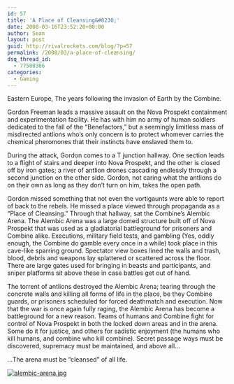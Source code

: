 ```yaml
---
id: 57
title: 'A Place of Cleansing&#8230;'
date: 2008-03-16T23:52:20+00:00
author: Sean
layout: post
guid: http://rivalrockets.com/blog/?p=57
permalink: /2008/03/a-place-of-cleansing/
dsq_thread_id:
  - 77580386
categories:
  - Gaming
---
```

Eastern Europe, The years following the invasion of Earth by the Combine.

Gordon Freeman leads a massive assault on the Nova Prospekt containment and experimentation facility. He has with him no army of human soldiers dedicated to the fall of the &#8220;Benefactors,&#8221; but a seemingly limitless mass of misdirected antlions who&#8217;s only concern is to protect whomever carries the chemical pheromones that their instincts have enslaved them to.

During the attack, Gordon comes to a T junction hallway. One section leads to a flight of stairs and deeper into Nova Prospekt, and the other is closed off by iron gates; a river of antlion drones cascading endlessly through a second junction on the other side. Gordon, not caring what the antlions do on their own as long as they don&#8217;t turn on him, takes the open path.

Gordon missed something that not even the vortigaunts were able to report of back to the rebels. He missed a place viewed through propaganda as a &#8220;Place of Cleansing.&#8221; Through that hallway, sat the Combine&#8217;s Alembic Arena. The Alembic Arena was a large domed structure built off of Nova Prospekt that was used as a gladiatorial battleground for prisoners and Combine alike. Executions, military field tests, and gambling (Yes, oddly enough, the Combine do gamble every once in a while) took place in this cave-like sparring ground. Spectator view boxes lined the walls and trash, blood, debris and weapons lay splattered or scattered across the floor. There are large gates used for bringing in beasts and participants, and sniper platforms sit above these in case battles get out of hand.

The torrent of antlions destroyed the Alembic Arena; tearing through the concrete walls and killing all forms of life in the place, be they Combine guards, or prisoners scheduled for forced deathmatch and execution. Now that the war is once again fully raging, the Alembic Arena has become a battleground for a new reason. Teams of humans and Combine fight for control of Nova Prospekt in both the locked down areas and in the arena. Some do it for justice, and others for sadistic enjoyment (the humans who kill humans, and combine who kill combine). Secret passage ways must be discovered, supremacy must be maintained, and above all&#8230;

&#8230;The arena must be &#8220;cleansed&#8221; of all life.
  
[![alembic-arena.jpg](http://rivalrockets.com/blog/wp-content/uploads/2008/03/alembic-arena.thumbnail.jpg)](http://rivalrockets.com/blog/wp-content/uploads/2008/03/alembic-arena.jpg "alembic-arena.jpg")